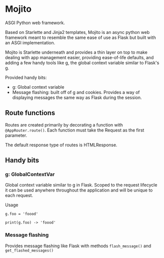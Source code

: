 # Mojito
ASGI Python web framework.

Based on Starlette and Jinja2 templates, Mojito is an async python web framework meant to resemble the same ease of use as Flask but built with an ASGI implementation.

Mojito is Starlette underneath and provides a thin layer on top to make dealing with app management easier, providing ease-of-life defaults, and adding a few handy tools like g, the global context variable similar to Flask's g.

Provided handy bits:
- g: Global context variable
- Message flashing: built off of g and cookies. Provides a way of displaying messages the same way as Flask during the session.


## Route functions
Routes are created primarily by decorating a function with `@AppRouter.route()`.
Each function must take the Request as the first parameter.

The default response type of routes is HTMLResponse.


## Handy bits
### g: GlobalContextVar
Global context variable similar to g in Flask. Scoped to the request lifecycle it can be used anywhere throughout the application and will be unique to each request.

Usage
```
g.foo = 'foood'

print(g.foo) -> 'foood'
```

### Message flashing
Provides message flashing like Flask with methods `flash_message()` and `get_flashed_messages()` 